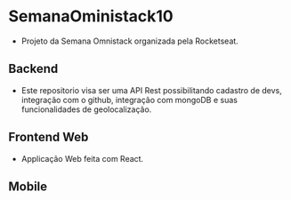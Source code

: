 # SemanaOministack10

- Projeto da Semana Omnistack organizada pela Rocketseat. 

## Backend

- Este repositorio visa ser uma API Rest possibilitando cadastro de devs, integração com o github, integração com mongoDB e suas funcionalidades de geolocalização.

## Frontend Web

- Applicação Web feita com React.

## Mobile
